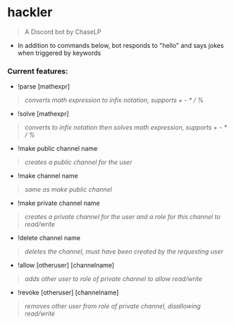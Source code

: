 # hackler
> 
> A Discord bot by ChaseLP

- In addition to commands below, bot responds to "hello" and says jokes when triggered by keywords

### Current features:
- !parse [mathexpr]
> *converts math expression to infix notation, supports + - \* / %*
- !solve [mathexpr]
> *converts to infix notation then solves math expression, supports + - \* / %*
- !make public channel name
> *creates a public channel for the user*
- !make channel name
> *same as make public channel*
- !make private channel name
> *creates a private channel for the user and a role for this channel to read/write*
- !delete channel name
> *deletes the channel, must have been created by the requesting user*
- !allow [otheruser] [channelname]
> *adds other user to role of private channel to allow read/write*
- !revoke [otheruser] [channelname]
> *removes other user from role of private channel, disallowing read/write*
